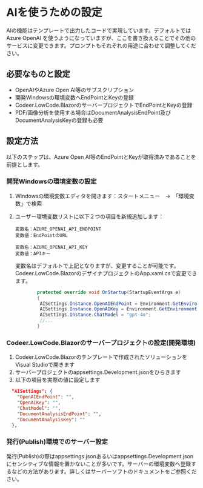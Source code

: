 # AIを使うための設定
AIの機能はテンプレートで出力したコードで実現しています。デフォルトでは Azure OpenAI を使うようになっていますが、ここを書き換えることでその他のサービスに変更できます。プロンプトもそれぞれの用途に合わせて調整してください。

## 必要なものと設定
- OpenAIやAzure Open AI等のサブスクリプション
- 開発Windowsの環境変数へEndPointとKeyの登録
- Codeer.LowCode.BlazorのサーバープロジェクトでEndPointとKeyの登録
- PDF/画像分析を使用する場合はDocumentAnalysisEndPoint及びDocumentAnalysisKeyの登録も必要
## 設定方法
以下のステップは、Azure Open AI等のEndPointとKeyが取得済みであることを前提とします。

### 開発Windowsの環境変数の設定
1. Windowsの環境変数エディタを開きます：スタートメニュー　→　「環境変数」で検索
2. ユーザー環境変数リストに以下２つの項目を新規追加します：
   ```
   変数名：AZURE_OPENAI_API_ENDPOINT
   変数値：EndPointのURL
   ```
   ```
   変数名：AZURE_OPENAI_API_KEY
   変数値：APIキー
   ```
   変数名はデフォルトで上記となりますが、変更することが可能です。
   Codeer.LowCode.BlazorのデザイナプロジェクトのApp.xaml.csで変更できます。

   ```C#
           protected override void OnStartup(StartupEventArgs e)
           {
            AISettings.Instance.OpenAIEndPoint = Environment.GetEnvironmentVariable("AZURE_OPENAI_API_ENDPOINT") ?? string.Empty;
            AISettings.Instance.OpenAIKey = Environment.GetEnvironmentVariable("AZURE_OPENAI_API_KEY") ?? string.Empty;
            AISettings.Instance.ChatModel = "gpt-4o";
            //...
           }
   ```
### Codeer.LowCode.Blazorのサーバープロジェクトの設定(開発環境)
1. Codeer.LowCode.Blazorのテンプレートで作成されたソリューションをVisual Studioで開きます
2. サーバープロジェクトのappsettings.Development.jsonをひらきます
3. 以下の項目を実際の値に設定します
```JSON
  "AISettings": {
    "OpenAIEndPoint": "",
    "OpenAIKey": "",
    "ChatModel": "",
    "DocumentAnalysisEndPoint": "",
    "DocumentAnalysisKey": ""
  },
```
### 発行(Publish)環境でのサーバー設定
発行(Publish)の際はappsettings.jsonあるいはappsettings.Development.jsonにセンシティブな情報を置かないことが多いです。サーバーの環境変数へ登録するなどの方法があります。詳しくはサーバーソフトのドキュメントをご参照ください。

